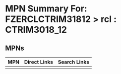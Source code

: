 



# MPN Summary For: FZERCLCTRIM31812 > rcl : CTRIM3018_12

## MPNs
  

|MPN|Direct Links|Search Links|
| :--- | :--- | :--- |
||||
